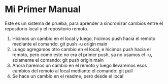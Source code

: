 # Mi Primer Manual
Este es un sistema de prueba, para aprender a sincronizar cambios entre el repositorio local y el repositorio remoto.
1. Hicimos un cambio en el local y luego, hicimos push hacia el remoto mediante el comando: git push -u origin main
2. Luego agregamos otro cambio en el local, e hicimos push hacia el remoto, pero como este no era el primer push, ya no usamos el -u, solamente el comando: git push origin main
3. Ahora haremos un cambio en el remoto y luego llevaremos esos cambios del remoto al local mediante el comando: git pull
4. Se hace un cambio en el readme, pero desde el local
